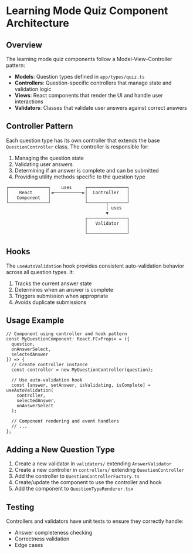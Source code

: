 # Learning Mode Quiz Component Architecture

## Overview
The learning mode quiz components follow a Model-View-Controller pattern:

- **Models**: Question types defined in `app/types/quiz.ts`
- **Controllers**: Question-specific controllers that manage state and validation logic 
- **Views**: React components that render the UI and handle user interactions
- **Validators**: Classes that validate user answers against correct answers

## Controller Pattern
Each question type has its own controller that extends the base `QuestionController` class. The controller is responsible for:

1. Managing the question state
2. Validating user answers
3. Determining if an answer is complete and can be submitted
4. Providing utility methods specific to the question type

```
┌───────────────┐    uses     ┌───────────────┐
│    React      │◄───────────►│  Controller   │
│   Component   │             │               │
└───────────────┘             └───────┬───────┘
                                      │ uses
                                      ▼
                              ┌───────────────┐
                              │   Validator   │
                              │               │
                              └───────────────┘
```

## Hooks
The `useAutoValidation` hook provides consistent auto-validation behavior across all question types. It:

1. Tracks the current answer state
2. Determines when an answer is complete
3. Triggers submission when appropriate
4. Avoids duplicate submissions

## Usage Example

```tsx
// Component using controller and hook pattern
const MyQuestionComponent: React.FC<Props> = ({ 
  question, 
  onAnswerSelect, 
  selectedAnswer 
}) => {
  // Create controller instance
  const controller = new MyQuestionController(question);
  
  // Use auto-validation hook
  const [answer, setAnswer, isValidating, isComplete] = useAutoValidation(
    controller, 
    selectedAnswer, 
    onAnswerSelect
  );

  // Component rendering and event handlers
  // ...
};
```

## Adding a New Question Type

1. Create a new validator in `validators/` extending `AnswerValidator`
2. Create a new controller in `controllers/` extending `QuestionController`
3. Add the controller to `QuestionControllerFactory.ts`
4. Create/update the component to use the controller and hook
5. Add the component to `QuestionTypeRenderer.tsx`

## Testing
Controllers and validators have unit tests to ensure they correctly handle:

- Answer completeness checking
- Correctness validation
- Edge cases
